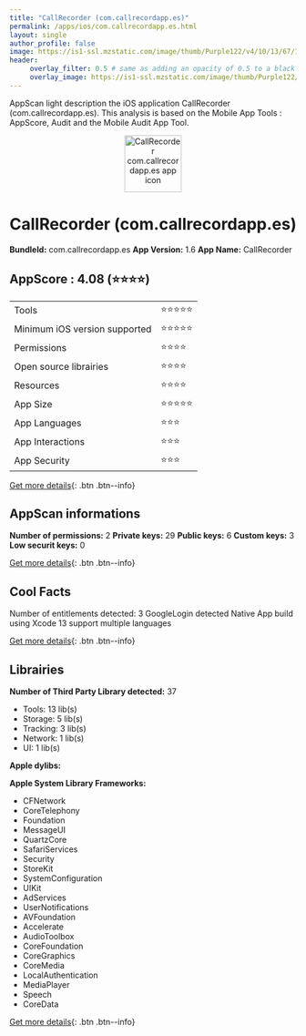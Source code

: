 ```yaml
---
title: "CallRecorder (com.callrecordapp.es)"
permalink: /apps/ios/com.callrecordapp.es.html
layout: single
author_profile: false
image: https://is1-ssl.mzstatic.com/image/thumb/Purple122/v4/10/13/67/101367d8-287f-5d47-dfce-16c10f0ead74/AppIcon-1x_U007emarketing-0-7-0-sRGB-85-220.png/512x512bb.jpg
header: 
     overlay_filter: 0.5 # same as adding an opacity of 0.5 to a black background
     overlay_image: https://is1-ssl.mzstatic.com/image/thumb/Purple122/v4/10/13/67/101367d8-287f-5d47-dfce-16c10f0ead74/AppIcon-1x_U007emarketing-0-7-0-sRGB-85-220.png/512x512bb.jpg
---
```

AppScan light description the iOS application CallRecorder (com.callrecordapp.es). This analysis is based on the Mobile App Tools : AppScore, Audit and the Mobile Audit App Tool.

  
  
<div style="text-align: center;"><img src="https://is1-ssl.mzstatic.com/image/thumb/Purple122/v4/10/13/67/101367d8-287f-5d47-dfce-16c10f0ead74/AppIcon-1x_U007emarketing-0-7-0-sRGB-85-220.png/512x512bb.jpg" width="100" height="100" alt="CallRecorder com.callrecordapp.es app icon"></div>  
  
# CallRecorder (com.callrecordapp.es)

**BundleId:** com.callrecordapp.es
**App Version:** 1.6
**App Name:** CallRecorder


## AppScore : 4.08 (⭐️⭐️⭐️⭐️) 

<table>
<tr><td> Tools </td><td> ⭐️⭐️⭐️⭐️⭐️ </td></tr>
<tr><td> Minimum iOS version supported </td><td> ⭐️⭐️⭐️⭐️⭐️ </td></tr>
<tr><td> Permissions </td><td> ⭐️⭐️⭐️⭐️ </td></tr>
<tr><td> Open source librairies </td><td> ⭐️⭐️⭐️⭐️ </td></tr>
<tr><td> Resources </td><td> ⭐️⭐️⭐️⭐️ </td></tr>
<tr><td> App Size </td><td> ⭐️⭐️⭐️⭐️⭐️ </td></tr>
<tr><td> App Languages </td><td> ⭐️⭐️⭐️ </td></tr>
<tr><td> App Interactions </td><td> ⭐️⭐️⭐️ </td></tr>
<tr><td> App Security </td><td> ⭐️⭐️⭐️ </td></tr>
</table>

[Get more details](/pricing.html){: .btn .btn--info}  
  
## AppScan informations 

**Number of permissions:** 2
**Private keys:** 29
**Public keys:** 6
**Custom keys:** 3
**Low securit keys:** 0
  
[Get more details](/pricing.html){: .btn .btn--info}

## Cool Facts

Number of entitlements detected: 3
GoogleLogin detected
Native App
build using Xcode 13
support multiple languages
  
[Get more details](/pricing.html){: .btn .btn--info}

## Librairies 
**Number of Third Party Library detected:** 37
- Tools: 13 lib(s)
- Storage: 5 lib(s)
- Tracking: 3 lib(s)
- Network: 1 lib(s)
- UI: 1 lib(s)

**Apple dylibs:**


**Apple System Library Frameworks:**
- CFNetwork
- CoreTelephony
- Foundation
- MessageUI
- QuartzCore
- SafariServices
- Security
- StoreKit
- SystemConfiguration
- UIKit
- AdServices
- UserNotifications
- AVFoundation
- Accelerate
- AudioToolbox
- CoreFoundation
- CoreGraphics
- CoreMedia
- LocalAuthentication
- MediaPlayer
- Speech
- CoreData


  
[Get more details](/pricing.html){: .btn .btn--info}

